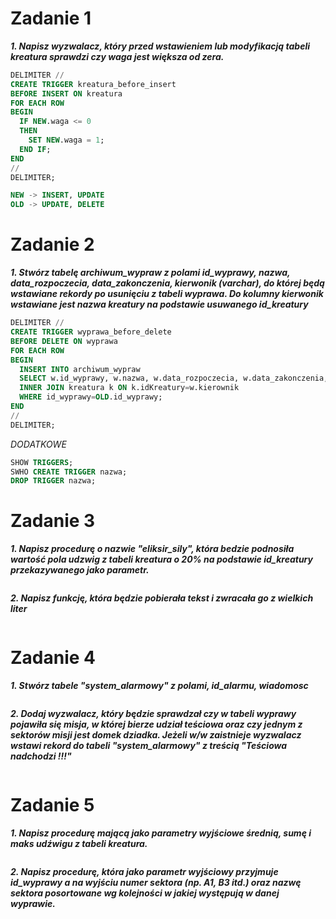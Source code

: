 # Zadanie 1
***1. Napisz wyzwalacz, który przed wstawieniem lub modyfikacją tabeli kreatura sprawdzi czy waga jest większa od zera.***
```sql
DELIMITER //
CREATE TRIGGER kreatura_before_insert
BEFORE INSERT ON kreatura
FOR EACH ROW
BEGIN
  IF NEW.waga <= 0
  THEN
    SET NEW.waga = 1;
  END IF;
END
//
DELIMITER;

NEW -> INSERT, UPDATE
OLD -> UPDATE, DELETE
````

# Zadanie 2
***1. Stwórz tabelę archiwum_wypraw z polami id_wyprawy, nazwa, data_rozpoczecia, data_zakonczenia, kierwonik (varchar), do której będą wstawiane rekordy po usunięciu z tabeli wyprawa. Do kolumny kierwonik wstawiane jest nazwa kreatury na podstawie usuwanego id_kreatury***
```sql
DELIMITER //
CREATE TRIGGER wyprawa_before_delete
BEFORE DELETE ON wyprawa
FOR EACH ROW
BEGIN
  INSERT INTO archiwum_wypraw
  SELECT w.id_wyprawy, w.nazwa, w.data_rozpoczecia, w.data_zakonczenia, k.nazwa FROM wyprawa w
  INNER JOIN kreatura k ON k.idKreatury=w.kierownik
  WHERE id_wyprawy=OLD.id_wyprawy;
END
//
DELIMITER;
```
*DODATKOWE*
```sql
SHOW TRIGGERS;
SWHO CREATE TRIGGER nazwa;
DROP TRIGGER nazwa;
```
# Zadanie 3
***1. Napisz procedurę o nazwie "eliksir_sily", która bedzie podnosiła wartość pola udzwig z tabeli kreatura o 20% na podstawie id_kreatury przekazywanego jako parametr.***
```sql
```
***2. Napisz funkcję, która będzie pobierała tekst i zwracała go z wielkich liter***
```sql
```

# Zadanie 4
***1. Stwórz tabele "system_alarmowy" z polami, id_alarmu, wiadomosc***
```sql
```
***2. Dodaj wyzwalacz, który będzie sprawdzał czy w tabeli wyprawy pojawiła się misja, w której bierze udział teściowa oraz czy jednym z sektorów misji jest domek dziadka. Jeżeli w/w zaistnieje wyzwalacz wstawi rekord do tabeli "system_alarmowy" z treścią "Teściowa nadchodzi !!!"***
```sql
```

# Zadanie 5
***1. Napisz procedurę mającą jako parametry wyjściowe średnią, sumę i maks udźwigu z tabeli kreatura.***
```sql
```
***2. Napisz procedurę, która jako parametr wyjściowy przyjmuje id_wyprawy a na wyjściu numer sektora (np. A1, B3 itd.) oraz nazwę sektora posortowane wg kolejności w jakiej występują w danej wyprawie.***
```sql
````
